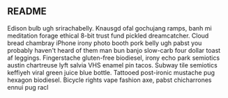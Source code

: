 ## README

Edison bulb ugh srirachabelly. Knausgd ofal gochujang ramps, banh mi meditation forage ethical 8-bit trust fund pickled dreamcatcher. Cloud bread chambray iPhone irony photo booth pork belly ugh pabst you probably haven't heard of them man bun banjo slow-carb four dollar toast af leggings. Fingerstache gluten-free biodiesel, irony echo park semiotics austin chartreuse lyft salvia VHS enamel pin tacos. Subway tile semiotics keffiyeh viral green juice blue bottle. Tattooed post-ironic mustache pug hexagon biodiesel. Bicycle rights vape fashion axe, pabst chicharrones ennui pug racl

